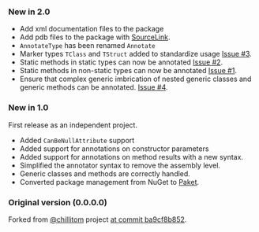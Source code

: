 ### New in 2.0
* Add xml documentation files to the package
* Add pdb files to the package with
  [SourceLink](https://ctaggart.github.io/SourceLink/).
* `AnnotateType` has been renamed `Annotate`
* Marker types `TClass` and `TStruct` added to standardize usage
  [Issue #3](https://github.com/vbfox/ExternalAnnotationsGenerator/issues/3).
* Static methods in static types can now be annotated
  [Issue #2](https://github.com/vbfox/ExternalAnnotationsGenerator/issues/2).
* Static methods in non-static types can now be annotated
  [Issue #1](https://github.com/vbfox/ExternalAnnotationsGenerator/issues/1).
* Ensure that complex generic imbrication of nested generic classes and
  generic methods can be annotated.
  [Issue #4](https://github.com/vbfox/ExternalAnnotationsGenerator/issues/4).


### New in 1.0

First release as an independent project.

* Added `CanBeNullAttribute` support
* Added support for annotations on constructor parameters
* Added support for annotations on method results with a new syntax.
* Simplified the annotator syntax to remove the assembly level.
* Generic classes and methods are correctly handled.
* Converted package management from NuGet to [Paket](https://fsprojects.github.io/Paket/).

### Original version (0.0.0.0)

Forked from [@chillitom][chillitom] project [at commit ba9cf8b852][ba9cf8b852].

[chillitom]: https://github.com/chillitom
[ba9cf8b852]: https://github.com/chillitom/ReSharper.ExternalAnnotations.Generator/tree/ba9cf8b852843fd6f93cd3a237d3b3079dffd58d